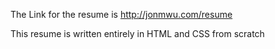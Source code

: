 The Link for the resume is http://jonmwu.com/resume

This resume is written entirely in HTML and CSS from scratch
